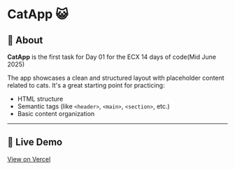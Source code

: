 # CatApp 😺

## 📌 About

**CatApp** is the first task for Day 01 for the ECX 14 days of code(Mid June 2025)

The app showcases a clean and structured layout with placeholder content related to cats. It's a great starting point for practicing:

- HTML structure
- Semantic tags (like `<header>`, `<main>`, `<section>`, etc.)
- Basic content organization

---

## 🚀 Live Demo

[View on Vercel](https://ecx-nine.vercel.app/)

